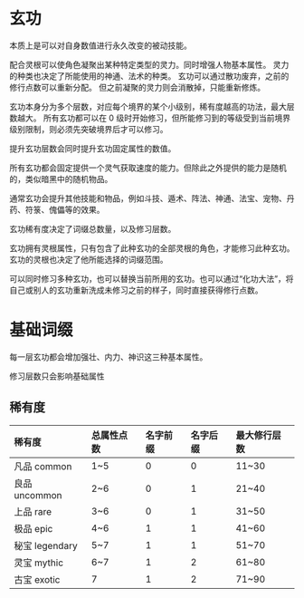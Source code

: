 # 玄功

本质上是可以对自身数值进行永久改变的被动技能。

配合灵根可以使角色凝聚出某种特定类型的灵力。同时增强人物基本属性。
灵力的种类也决定了所能使用的神通、法术的种类。
玄功可以通过散功废弃，之前的修行点数可以重新分配。
但之前凝聚的灵力则会消散掉，只能重新修炼。

玄功本身分为多个层数，对应每个境界的某个小级别，稀有度越高的功法，最大层数越大。
所有玄功都可以在 0 级时开始修习，但所能修习到的等级受到当前境界级别限制，则必须先突破境界后才可以修习。

提升玄功层数会同时提升玄功固定属性的数值。

所有玄功都会固定提供一个灵气获取速度的能力。但除此之外提供的能力是随机的，类似暗黑中的随机物品。

通常玄功会提升其他技能和物品，例如斗技、遁术、阵法、神通、法宝、宠物、丹药、符箓、傀儡等的效果。

玄功稀有度决定了词缀总数量，以及修习层数。

玄功拥有灵根属性，只有包含了此种玄功的全部灵根的角色，才能修习此种玄功。
玄功的灵根也决定了他所能选择的词缀范围。

可以同时修习多种玄功，也可以替换当前所用的玄功。也可以通过“化功大法”，将自己或别人的玄功重新洗成未修习之前的样子，同时直接获得修行点数。

# 基础词缀

每一层玄功都会增加强壮、内力、神识这三种基本属性。

修习层数只会影响基础属性

## 稀有度

| 稀有度         | 总属性点数 | 名字前缀 | 名字后缀 | 最大修行层数 |
| :------------- | :--------- | :------- | :------- | :----------- |
| 凡品 common    | 1~5        | 0        | 0        | 11~30        |
| 良品 uncommon  | 2~6        | 0        | 1        | 21~40        |
| 上品 rare      | 3~6        | 0        | 1        | 31~50        |
| 极品 epic      | 4~6        | 1        | 1        | 41~60        |
| 秘宝 legendary | 5~7        | 1        | 1        | 51~70        |
| 灵宝 mythic    | 6~7        | 1        | 2        | 61~80        |
| 古宝 exotic    | 7          | 1        | 2        | 71~90        |
